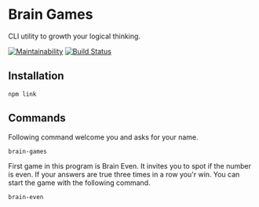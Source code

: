 # Brain Games
CLI utility to growth your logical thinking.

[![Maintainability](https://api.codeclimate.com/v1/badges/fd1f2f196b085f9f7788/maintainability)](https://codeclimate.com/github/ArtemProvornyy/frontend-project-lvl1/maintainability)
[![Build Status](https://travis-ci.org/ArtemProvornyy/frontend-project-lvl1.svg?branch=master)](https://travis-ci.org/ArtemProvornyy/frontend-project-lvl1)

## Installation
```
npm link
```
<script id="asciicast-286333" src="https://asciinema.org/a/286333.js" async></script>

## Commands
Following command welcome you and asks for your name.
```
brain-games
```
<script id="asciicast-ojHFH65axINpjC1BL4zDGqQd8" src="https://asciinema.org/a/ojHFH65axINpjC1BL4zDGqQd8.js" async></script>

First game in this program is Brain Even. It invites you to spot if the number is even. If your answers are true three times in a row you'r win. You can start the game with the following command.
```
brain-even
```
<script id="asciicast-aIMCz9OuIoOZDETAMALZG606V" src="https://asciinema.org/a/aIMCz9OuIoOZDETAMALZG606V.js" async></script>
